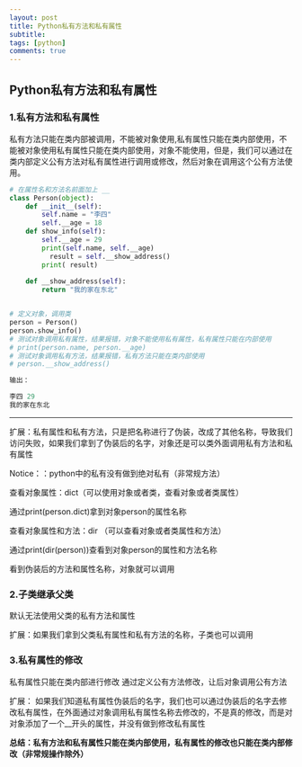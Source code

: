 ```yaml
---
layout: post
title: Python私有方法和私有属性
subtitle: 
tags: [python]
comments: true
---
```


## Python私有方法和私有属性

### 1.私有方法和私有属性

私有方法只能在类内部被调用，不能被对象使用,私有属性只能在类内部使用，不能被对象使用私有属性只能在类内部使用，对象不能使用，但是，我们可以通过在类内部定义公有方法对私有属性进行调用或修改，然后对象在调用这个公有方法使用。

```python
# 在属性名和方法名前面加上 __
class Person(object):
    def __init__(self):
        self.name = "李四"
        self.__age = 18
    def show_info(self):
        self.__age = 29
        print(self.name, self.__age)
    	  result = self.__show_address()
   	    print( result)
  
    def __show_address(self):
  	    return "我的家在东北"


# 定义对象，调用类
person = Person()
person.show_info()
# 测试对象调用私有属性，结果报错，对象不能使用私有属性，私有属性只能在内部使用
# print(person.name, person.__age)
# 测试对象调用私有方法，结果报错，私有方法只能在类内部使用
# person.__show_address()

输出：

李四 29
我的家在东北
```

***

扩展：私有属性和私有方法，只是把名称进行了伪装，改成了其他名称，导致我们访问失败，如果我们拿到了伪装后的名字，对象还是可以类外面调用私有方法和私有属性

Notice：：python中的私有没有做到绝对私有（非常规方法）

查看对象属性：dict（可以使用对象或者类，查看对象或者类属性）

通过print(person.dict)拿到对象person的属性名称

查看对象属性和方法：dir （可以查看对象或者类属性和方法）

通过print(dir(person))查看到对象person的属性和方法名称

看到伪装后的方法和属性名称，对象就可以调用

### 2.子类继承父类

默认无法使用父类的私有方法和属性

扩展：如果我们拿到父类私有属性和私有方法的名称，子类也可以调用

### 3.私有属性的修改

私有属性只能在类内部进行修改
通过定义公有方法修改，让后对象调用公有方法

扩展：
如果我们知道私有属性伪装后的名字，我们也可以通过伪装后的名字去修改私有属性，在外面通过对象调用私有属性名称去修改的，不是真的修改，而是对对象添加了一个__开头的属性，并没有做到修改私有属性

**总结：私有方法和私有属性只能在类内部使用，私有属性的修改也只能在类内部修改（非常规操作除外）**
